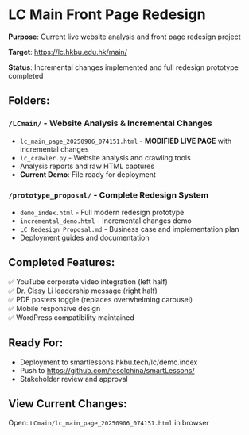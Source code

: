 # LC Main Front Page Redesign

**Purpose**: Current live website analysis and front page redesign project

**Target**: https://lc.hkbu.edu.hk/main/

**Status**: Incremental changes implemented and full redesign prototype completed

## Folders:

### `/LCmain/` - Website Analysis & Incremental Changes
- `lc_main_page_20250906_074151.html` - **MODIFIED LIVE PAGE** with incremental changes
- `lc_crawler.py` - Website analysis and crawling tools
- Analysis reports and raw HTML captures
- **Current Demo**: File ready for deployment

### `/prototype_proposal/` - Complete Redesign System  
- `demo_index.html` - Full modern redesign prototype
- `incremental_demo.html` - Incremental changes demo
- `LC_Redesign_Proposal.md` - Business case and implementation plan
- Deployment guides and documentation

## Completed Features:
✅ YouTube corporate video integration (left half)  
✅ Dr. Cissy Li leadership message (right half)  
✅ PDF posters toggle (replaces overwhelming carousel)  
✅ Mobile responsive design  
✅ WordPress compatibility maintained  

## Ready For:
- Deployment to smartlessons.hkbu.tech/lc/demo.index
- Push to https://github.com/tesolchina/smartLessons/
- Stakeholder review and approval

## View Current Changes:
Open: `LCmain/lc_main_page_20250906_074151.html` in browser

